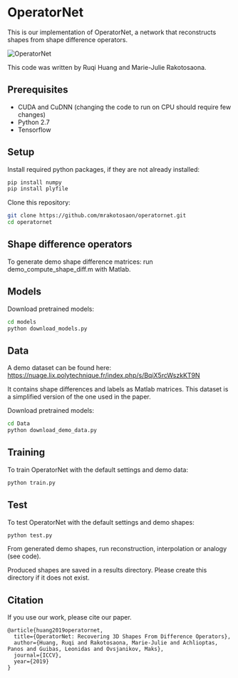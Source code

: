 # OperatorNet
This is our implementation of OperatorNet, a network that reconstructs shapes from shape difference operators.


![OperatorNet](https://raw.githubusercontent.com/mrakotosaon/operatornet/master/images/operatornet.png "OperatorNet")

This code was written by Ruqi Huang and Marie-Julie Rakotosaona.

## Prerequisites
* CUDA and CuDNN (changing the code to run on CPU should require few changes)
* Python 2.7
* Tensorflow

## Setup
Install required python packages, if they are not already installed:
``` bash
pip install numpy
pip install plyfile
```

Clone this repository:
``` bash
git clone https://github.com/mrakotosaon/operatornet.git
cd operatornet
```
## Shape difference operators

To generate demo shape difference matrices: run demo_compute_shape_diff.m with Matlab.

## Models

Download pretrained models:
``` bash
cd models
python download_models.py
```

 ## Data

A demo dataset can be found here: https://nuage.lix.polytechnique.fr/index.php/s/BqiX5rcWszkKT9N

It contains shape differences and labels as Matlab matrices. This dataset is a simplified version of the one used in the paper.


Download pretrained models:
``` bash
cd Data
python download_demo_data.py
```


## Training
To train OperatorNet with the default settings and demo data:
``` bash
python train.py
```

## Test
To test OperatorNet with the default settings and demo shapes:
``` bash
python test.py
```
From generated demo shapes, run reconstruction, interpolation or analogy (see code).

Produced shapes are saved in a results directory. Please create this directory if it does not exist.

## Citation
If you use our work, please cite our paper.
```
@article{huang2019operatornet,
  title={OperatorNet: Recovering 3D Shapes From Difference Operators},
  author={Huang, Ruqi and Rakotosaona, Marie-Julie and Achlioptas, Panos and Guibas, Leonidas and Ovsjanikov, Maks},
  journal={ICCV},
  year={2019}
}
```
